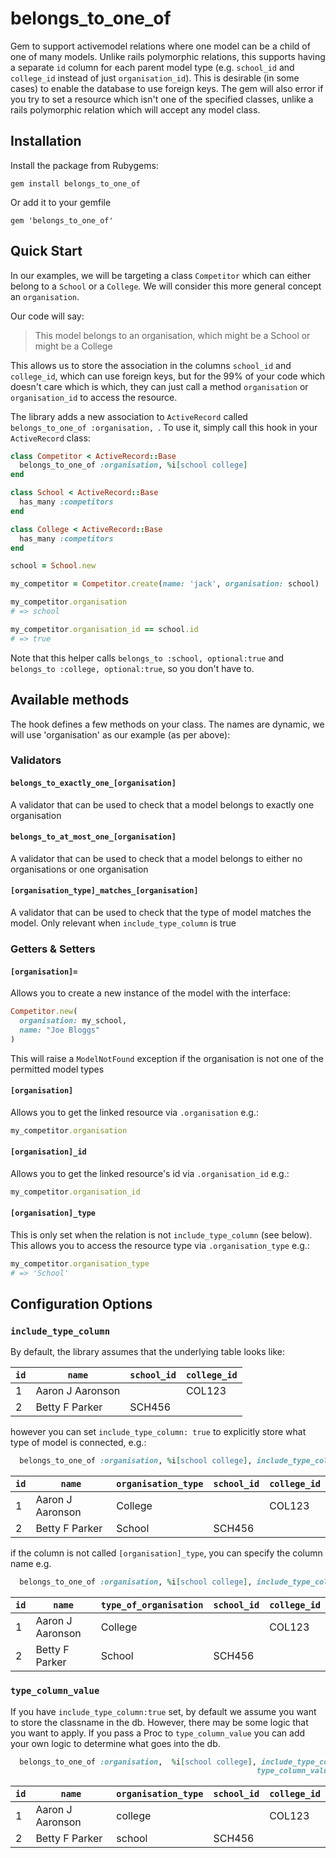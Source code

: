 # belongs_to_one_of
Gem to support activemodel relations where one model can be a child of one of many models.
Unlike rails polymorphic relations, this supports having a separate `id` column for each parent 
model type (e.g. `school_id` and `college_id` instead of just `organisation_id`). This is desirable
(in some cases) to enable the database to use foreign keys.
The gem will also error if you try to set a resource which isn't one of the specified classes, unlike
a rails polymorphic relation which will accept any model class.

## Installation

Install the package from Rubygems:
```shell script
gem install belongs_to_one_of
```

Or add it to your gemfile
```
gem 'belongs_to_one_of'
```

## Quick Start

In our examples, we will be targeting a class `Competitor` which can either belong to a `School` or a `College`.
We will consider this more general concept an `organisation`.

Our code will say:

> This model belongs to an organisation, which might be a School or might be a College

This allows us to store the association in the columns `school_id` and `college_id`, which can use foreign keys,
but for the 99% of your code which doesn't care which is which, they can just call a method `organisation` or 
`organisation_id` to access the resource.

The library adds a new association to `ActiveRecord` called `belongs_to_one_of :organisation, `. To use it, simply call this
hook in your `ActiveRecord` class:

```ruby
class Competitor < ActiveRecord::Base
  belongs_to_one_of :organisation, %i[school college]
end

class School < ActiveRecord::Base
  has_many :competitors
end 

class College < ActiveRecord::Base
  has_many :competitors
end 

school = School.new

my_competitor = Competitor.create(name: 'jack', organisation: school)

my_competitor.organisation
# => school

my_competitor.organisation_id == school.id
# => true 
```

Note that this helper calls `belongs_to :school, optional:true` and `belongs_to :college, optional:true`, so you don't have to.

## Available methods

The hook defines a few methods on your class. The names are dynamic, we will use 'organisation' as our example
(as per above):

### Validators

#### `belongs_to_exactly_one_[organisation]`
A validator that can be used to check that a model belongs to exactly one organisation

#### `belongs_to_at_most_one_[organisation]`
A validator that can be used to check that a model belongs to either no organisations or one organisation

#### `[organisation_type]_matches_[organisation]`
A validator that can be used to check that the type of model matches the model. Only relevant when 
`include_type_column` is true

### Getters & Setters

#### `[organisation]=`
Allows you to create a new instance of the model with the interface:

```ruby
Competitor.new(
  organisation: my_school,
  name: "Joe Bloggs"
)
```

This will raise a `ModelNotFound` exception if the organisation is not one of the permitted model types

#### `[organisation]`
Allows you to get the linked resource via `.organisation` e.g.:
```ruby
my_competitor.organisation
```
#### `[organisation]_id`
Allows you to get the linked resource's id via `.organisation_id` e.g.:
```ruby
my_competitor.organisation_id
``` 

#### `[organisation]_type`
This is only set when the relation is not `include_type_column` (see below). This allows you to access the resource type via
`.organisation_type` e.g.:
```ruby
my_competitor.organisation_type
# => 'School'
``` 

## Configuration Options

### `include_type_column`

By default, the library assumes that the underlying table looks like:

`id` | `name` | `school_id` | `college_id`
----|----|---|---
1 | Aaron J Aaronson | | COL123
2 | Betty F Parker | SCH456 | 

however you can set `include_type_column: true` to explicitly store what type of model is connected, e.g.:

```ruby
  belongs_to_one_of :organisation, %i[school college], include_type_column: true
```

`id` | `name` | `organisation_type` | `school_id` | `college_id`
----|----|---|---|---
1 | Aaron J Aaronson | College | | COL123
2 | Betty F Parker | School | SCH456 | 

if the column is not called `[organisation]_type`, you can specify the column name e.g.

```ruby
  belongs_to_one_of :organisation, %i[school college], include_type_column: :type_of_organisation
```

`id` | `name` | `type_of_organisation` | `school_id` | `college_id`
----|----|---|---|---
1 | Aaron J Aaronson | College | | COL123
2 | Betty F Parker | School | SCH456 | 


### `type_column_value`

If you have `include_type_column:true` set, by default we assume you want to store the classname in the db.
However, there may be some logic that you want to apply. If you pass a Proc to `type_column_value` 
you can add your own logic to determine what goes into the db.

```ruby
  belongs_to_one_of :organisation,  %i[school college], include_type_column: true,
                                                       type_column_value: ->(resource) { resource.class.downcase }
```

`id` | `name` | `organisation_type` | `school_id` | `college_id`
----|----|---|---|---
1 | Aaron J Aaronson | college | | COL123
2 | Betty F Parker | school | SCH456 | 
